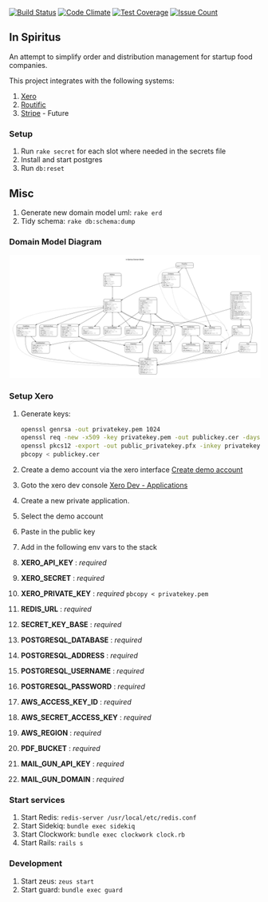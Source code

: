 [![Build Status](https://travis-ci.org/brancusi/in-spiritus.svg?branch=master)](https://travis-ci.org/brancusi/in-spiritus)
[![Code Climate](https://codeclimate.com/github/brancusi/in-spiritus/badges/gpa.svg)](https://codeclimate.com/github/brancusi/in-spiritus)
[![Test Coverage](https://codeclimate.com/github/brancusi/in-spiritus/badges/coverage.svg)](https://codeclimate.com/github/brancusi/in-spiritus/coverage)
[![Issue Count](https://codeclimate.com/github/brancusi/in-spiritus/badges/issue_count.svg)](https://codeclimate.com/github/brancusi/in-spiritus)
## In Spiritus
An attempt to simplify order and distribution management for startup food companies.

This project integrates with the following systems:

1. [Xero](https://www.xero.com)
1. [Routific](https://routific.com)
1. [Stripe](https://stripe.com/) - Future

### Setup
1. Run `rake secret` for each slot where needed in the secrets file
1. Install and start postgres
1. Run `db:reset`

## Misc
1. Generate new domain model uml: `rake erd`
1. Tidy schema: `rake db:schema:dump`

### Domain Model Diagram
![alt tag](https://github.com/brancusi/in-spiritus/blob/master/erd.png)

### Setup Xero
1. Generate keys:

    ```bash
    openssl genrsa -out privatekey.pem 1024
    openssl req -new -x509 -key privatekey.pem -out publickey.cer -days 1825
    openssl pkcs12 -export -out public_privatekey.pfx -inkey privatekey.pem -in publickey.cer
    pbcopy < publickey.cer
    ```
1. Create a demo account via the xero interface [Create demo account](https://my.xero.com/!xkcD/Dashboard)
1. Goto the xero dev console [Xero Dev - Applications](https://app.xero.com/Application/List)
1. Create a new private application.
1. Select the demo account
1. Paste in the public key
1. Add in the following env vars to the stack
  1. __XERO_API_KEY__           : *required*
  1. __XERO_SECRET__            : *required*
  1. __XERO_PRIVATE_KEY__       : *required* `pbcopy < privatekey.pem`
  1. __REDIS_URL__              : *required*
  1. __SECRET_KEY_BASE__        : *required*
  1. __POSTGRESQL_DATABASE__    : *required*
  1. __POSTGRESQL_ADDRESS__     : *required*
  1. __POSTGRESQL_USERNAME__    : *required*
  1. __POSTGRESQL_PASSWORD__    : *required*
  1. __AWS_ACCESS_KEY_ID__      : *required*
  1. __AWS_SECRET_ACCESS_KEY__  : *required*
  1. __AWS_REGION__             : *required*
  1. __PDF_BUCKET__             : *required*
  1. __MAIL_GUN_API_KEY__       : *required*
  1. __MAIL_GUN_DOMAIN__        : *required*

### Start services
1. Start Redis: `redis-server /usr/local/etc/redis.conf`
1. Start Sidekiq: `bundle exec sidekiq`
1. Start Clockwork: `bundle exec clockwork clock.rb`
1. Start Rails: `rails s`

### Development
1. Start zeus: `zeus start`
1. Start guard: `bundle exec guard`
